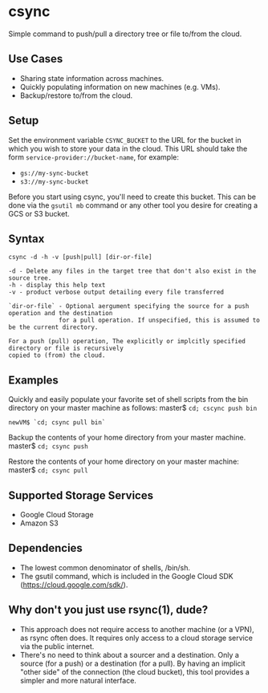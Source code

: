 # csync

Simple command to push/pull a directory tree or file to/from the cloud.

## Use Cases
* Sharing state information across machines.
* Quickly populating information on new machines (e.g. VMs).
* Backup/restore to/from the cloud.

## Setup
Set the environment variable `CSYNC_BUCKET` to the URL for the bucket in which you wish to store your 
data in the cloud. This URL should take the form `service-provider://bucket-name`, for example:
* `gs://my-sync-bucket`
* `s3://my-sync-bucket`

Before you start using csync, you'll need to create this bucket. This can be done via the `gsutil mb` command
or any other tool you desire for creating a GCS or S3 bucket.

## Syntax

    csync -d -h -v [push|pull] [dir-or-file]
    
    -d - Delete any files in the target tree that don't also exist in the source tree.
    -h - display this help text
    -v - product verbose output detailing every file transferred
    
    `dir-or-file` - Optional aergument specifying the source for a push operation and the destination
                  for a pull operation. If unspecified, this is assumed to be the current directory.
                  
    For a push (pull) operation, The explicitly or implcitly specified directory or file is recursively 
    copied to (from) the cloud. 
    
## Examples
Quickly and easily populate your favorite set of shell scripts from the bin directory on your master machine as follows:
    master$ `cd; cscync push bin`
    
    newVM$ `cd; csync pull bin`
    
Backup the contents of your home directory from your master machine.
    master$ `cd; csync push`
    
Restore the contents of your home directory on your master machine:
    master$ `cd; csync pull`

## Supported Storage Services
* Google Cloud Storage
* Amazon S3

## Dependencies
* The lowest common denominator of shells, /bin/sh.
* The gsutil command, which is included in the Google Cloud SDK (https://cloud.google.com/sdk/).

## Why don't you just use rsync(1), dude?
* This approach does not require access to another machine (or a VPN), as rsync often does. It requires 
  only access to a cloud storage service via the public internet.
* There's no need to think about a sourcer and a destination. Only a source (for a push) or a destination 
  (for a pull). By having an implicit "other side" of the connection (the cloud bucket), this tool provides
  a simpler and more natural interface. 

